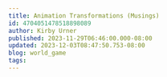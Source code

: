 ```yaml
---
title: Animation Transformations (Musings)
id: 4704051478518898089
author: Kirby Urner
published: 2023-11-29T06:46:00.000-08:00
updated: 2023-12-03T08:47:50.753-08:00
blog: world_game
tags: 
---
```


